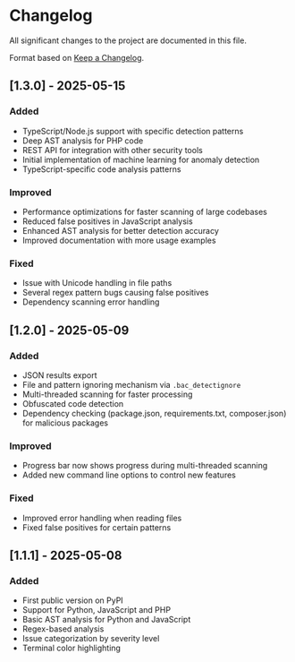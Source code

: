 # Changelog

All significant changes to the project are documented in this file.

Format based on [Keep a Changelog](https://keepachangelog.com/en/1.0.0/).

## [1.3.0] - 2025-05-15

### Added
- TypeScript/Node.js support with specific detection patterns
- Deep AST analysis for PHP code
- REST API for integration with other security tools
- Initial implementation of machine learning for anomaly detection
- TypeScript-specific code analysis patterns

### Improved
- Performance optimizations for faster scanning of large codebases
- Reduced false positives in JavaScript analysis
- Enhanced AST analysis for better detection accuracy
- Improved documentation with more usage examples

### Fixed
- Issue with Unicode handling in file paths
- Several regex pattern bugs causing false positives
- Dependency scanning error handling

## [1.2.0] - 2025-05-09

### Added
- JSON results export
- File and pattern ignoring mechanism via `.bac_detectignore`
- Multi-threaded scanning for faster processing
- Obfuscated code detection
- Dependency checking (package.json, requirements.txt, composer.json) for malicious packages

### Improved
- Progress bar now shows progress during multi-threaded scanning
- Added new command line options to control new features

### Fixed
- Improved error handling when reading files
- Fixed false positives for certain patterns

## [1.1.1] - 2025-05-08

### Added
- First public version on PyPI
- Support for Python, JavaScript and PHP
- Basic AST analysis for Python and JavaScript
- Regex-based analysis
- Issue categorization by severity level
- Terminal color highlighting 